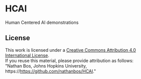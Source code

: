 # HCAI
Human Centered AI demonstrations



## License
This work is licensed under a [Creative Commons Attribution 4.0 International License](https://creativecommons.org/licenses/by/4.0/).  
If you reuse this material, please provide attribution as follows:  
"Nathan Bos, Johns Hopkins University, https://https://github.com/nathanbos/HCAI."
